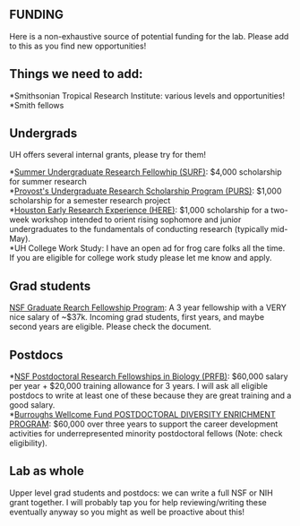 ## FUNDING

Here is a non-exhaustive source of potential funding for the lab. Please add to this as you find new opportunities!

## Things we need to add:

*Smithsonian Tropical Research Institute: various levels and opportunities!\
*Smith fellows

## Undergrads

UH offers several internal grants, please try for them!

*[Summer Undergraduate Research Fellowhip (SURF)](https://uh.edu/honors/undergraduate-research/our-programs/surf/): $4,000 scholarship for summer research\
*[Provost's Undergraduate Research Scholarship Program (PURS)](https://uh.edu/honors/undergraduate-research/our-programs/purs/): $1,000 scholarship for a semester research project\
*[Houston Early Research Experience (HERE)](https://uh.edu/honors/undergraduate-research/our-programs/here/): $1,000 scholarship for a two-week workshop intended to orient rising sophomore and junior undergraduates to the fundamentals of conducting research (typically mid-May).\
*UH College Work Study: I have an open ad for frog care folks all the time. If you are eligible for college work study please let me know and apply.

## Grad students

[NSF Graduate Rearch Fellowship Program](https://www.nsf.gov/pubs/2023/nsf23605/nsf23605.htm): A 3 year fellowship with a VERY nice salary of ~$37k. Incoming grad students, first years, and maybe second years are eligible. Please check the document.

## Postdocs

*[NSF Postdoctoral Research Fellowships in Biology (PRFB)](https://www.nsf.gov/pubs/2023/nsf23620/nsf23620.htm): $60,000 salary per year + $20,000 training allowance for 3 years. I will ask all eligible postdocs to write at least one of these because they are great training and a good salary.\
*[Burroughs Wellcome Fund POSTDOCTORAL DIVERSITY ENRICHMENT PROGRAM](https://www.bwfund.org/funding-opportunities/diversity-in-science/postdoctoral-enrichment-program/): $60,000 over three years to support the career development activities for underrepresented minority postdoctoral fellows (Note: check eligibility).

## Lab as whole

Upper level grad students and postdocs: we can write a full NSF or NIH grant together. I will probably tap you for help reviewing/writing these eventually anyway so you might as well be proactive about this!
